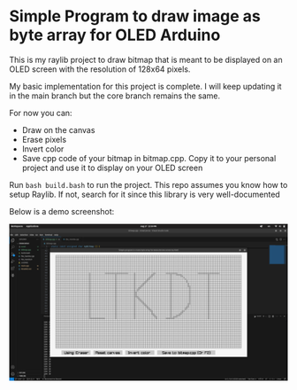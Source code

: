 # Simple Program to draw image as byte array for OLED Arduino

This is my raylib project to draw bitmap that is meant to be displayed on an OLED screen with the resolution of 128x64 pixels.

My basic implementation for this project is complete. I will keep updating it in the main branch but the core branch remains the same.

For now you can:

 - Draw on the canvas
 - Erase pixels
 - Invert color
 - Save cpp code of your bitmap in bitmap.cpp. Copy it to your personal project and use it to display on your OLED screen

Run `bash build.bash` to run the project. This repo assumes you know how to setup Raylib. If not, search for it since this library is very well-documented

Below is a demo screenshot:

![demo](./demo.png)

